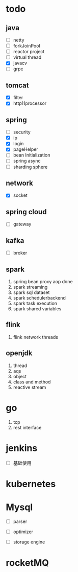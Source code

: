 # todo

## java 
- [ ] netty
- [ ] forkJoinPool
- [ ] reactor project
- [ ] virtual thread
- [x] javacv
- [ ] grpc

## tomcat 
- [x] filter 
- [x] http11processor

## spring
- [ ] security
- [x] ip
- [x] login
- [x] pageHelper
- [ ] bean Initialization
- [ ] spring async
- [ ] sharding sphere

## network
- [x] socket 

## spring cloud 
- [ ] gateway

## kafka
- [ ] broker
  
## spark
1. spring bean proxy aop done
2. spark streaming
3. spark sql dataset
4. spark schedulerbackend
5. spark task execution
6. spark shared variables

## flink

1. flink network threads


## openjdk
1. thread
2. aqs
3. object
4. class and method
5. reactive stream

# go

1. tcp
2. rest interface

# jenkins
- [ ] 基础使用

# kubernetes


# Mysql
- [ ] parser
- [ ] optimizer
- [ ] storage engine


# rocketMQ




